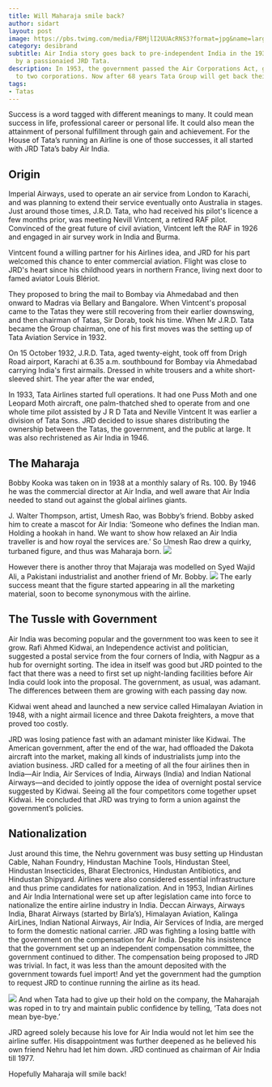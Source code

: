 ```yaml
---
title: Will Maharaja smile back?
author: sidart
layout: post
image: https://pbs.twimg.com/media/FBMjlI2UUAcRNS3?format=jpg&name=large
category: desibrand
subtitle: Air India story goes back to pre-independent India in the 1930s, all driven
  by a passionaied JRD Tata.
description: In 1953, the government passed the Air Corporations Act, giving birth
  to two corporations. Now after 68 years Tata Group will get back their Air India.
tags:
- Tatas
---
```


Success is a word tagged with different meanings to many. It could mean success in life, professional career or personal life. It could also mean the attainment of personal fulfillment through gain and achievement. For the House of Tata’s running an Airline is one of those successes, it all started with JRD Tata’s baby Air India. 

## Origin
Imperial Airways, used to operate an air service from London to Karachi, and was planning to extend their service eventually onto Australia in stages. Just around those times, J.R.D. Tata, who had received his pilot's licence a few months prior, was meeting Nevill Vintcent, a retired RAF pilot. Convinced of the great future of civil aviation, Vintcent left the RAF in 1926 and engaged in air survey work in India and Burma.

Vintcent found a willing partner for his Airlines idea, and JRD for his part welcomed this chance to enter commercial aviation. Flight was close to JRD's heart since his childhood years in northern France, living next door to famed aviator Louis Blériot.

They proposed to bring the mail to Bombay via Ahmedabad and then onward to Madras via Bellary and Bangalore. When Vintcent's proposal came to the Tatas they were still recovering from their earlier downswing, and then chairman of Tatas, Sir Dorab, took his time. When Mr J.R.D. Tata became the Group chairman, one of his first moves was the setting up of Tata Aviation Service in 1932. 

On 15 October 1932, J.R.D. Tata, aged twenty-eight, took off from Drigh Road airport, Karachi at 6.35 a.m. southbound for Bombay via Ahmedabad carrying India's first airmails. Dressed in white trousers and a white short-sleeved shirt.
The year after the war ended, 

In 1933, Tata Airlines started full operations. It had one Puss Moth and one Leopard Moth aircraft, one palm-thatched shed to operate from and one whole time pilot assisted by J R D Tata and Neville Vintcent
It was earlier a division of Tata Sons. JRD decided to issue shares distributing the ownership between the Tatas, the government, and the public at large. It was also rechristened as Air India in 1946.

## The Maharaja
Bobby Kooka was taken on in 1938 at a monthly salary of Rs. 100. By 1946 he was the commercial director at Air India, and well aware that Air India  needed to stand out against the global airlines giants.  

J. Walter Thompson, artist, Umesh Rao, was Bobby’s friend. Bobby asked him to create a mascot for Air India: ‘Someone who defines the Indian man. Holding a hookah in hand. We want to show how relaxed an Air India traveller is and how royal the services are.’ So Umesh Rao drew a quirky, turbaned figure, and thus was Maharaja born. 
![](https://res.cloudinary.com/thebizdom-in/image/upload/v1633760203/Screenshot_2021-10-09_at_11.45.46_AM_g7iu49.png)

However there is another throy that Majaraja was modelled on Syed Wajid Ali, a Pakistani industrialist and another friend of Mr. Bobby. 
![](https://res.cloudinary.com/thebizdom-in/image/upload/v1633760291/Screenshot_2021-10-09_at_11.47.55_AM_j5oz91.png)
The early success meant that the figure started appearing in all the marketing material, soon to become synonymous with the airline. 

## The Tussle with Government
Air India was becoming popular and the government too was keen to see it grow. Rafi Ahmed Kidwai, an Independence activist and politician, suggested a postal service from the four corners of India, with Nagpur as a hub for overnight sorting. The idea in itself was good but JRD pointed to the fact that there was a need to first set up night-landing facilities before Air India could look into the proposal. The government, as usual, was adamant. The differences between them are growing with each passing day now.

Kidwai went ahead and launched a new service called Himalayan Aviation in 1948, with a night airmail licence and three Dakota freighters, a move that proved too costly.

JRD was losing patience fast with an adamant minister like Kidwai. The American government, after the end of the war, had offloaded the Dakota aircraft into the market, making all kinds of industrialists jump into the aviation business.
JRD called for a meeting of all the four airlines then in India—Air India, Air Services of India, Airways (India) and Indian National Airways—and decided to jointly oppose the idea of overnight postal service suggested by Kidwai. Seeing all the four competitors come together upset Kidwai. He concluded that JRD was trying to form a union against the government’s policies.

## Nationalization
Just around this time, the Nehru government was busy setting up Hindustan Cable, Nahan Foundry, Hindustan Machine Tools, Hindustan Steel, Hindustan Insecticides, Bharat Electronics, Hindustan Antibiotics, and Hindustan Shipyard.
Airlines were also considered essential infrastructure and thus prime candidates for nationalization.
And in 1953, Indian Airlines and Air India International were set up after legislation came into force to nationalize the entire airline industry in India. Deccan Airways, Airways India, Bharat Airways (started by Birla’s), Himalayan Aviation, Kalinga AirLines, Indian National Airways, Air India, Air Services of India, are merged to form the domestic national carrier.
JRD was fighting a losing battle with the government on the compensation for Air India. Despite his insistence that the government set up an independent compensation committee, the government continued to dither.
The compensation being proposed to JRD was trivial. In fact, it was less than the amount deposited with the government towards fuel import! And yet the government had the gumption to request JRD to continue running the airline as its head. 

![](https://res.cloudinary.com/thebizdom-in/image/upload/v1633760450/FBLEuuoUYAQp3k5_ujdfyu.jpg)
And when Tata had to give up their hold on the company, the Maharajah was roped in to try and maintain public confidence by telling, ‘Tata does not mean bye-bye.’

JRD agreed solely because his love for Air India would not let him see the airline suffer. His disappointment was further deepened as he believed his own friend Nehru had let him down. JRD continued as chairman of Air India till 1977.

 Hopefully Maharaja will smile back!
